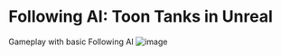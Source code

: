 # Following AI: Toon Tanks in Unreal
Gameplay with basic Following AI 
![image](https://github.com/josejuanmartinez/videogamesAI/assets/36634572/9282dd24-b99b-4f67-8abc-891cf76ae83e)
